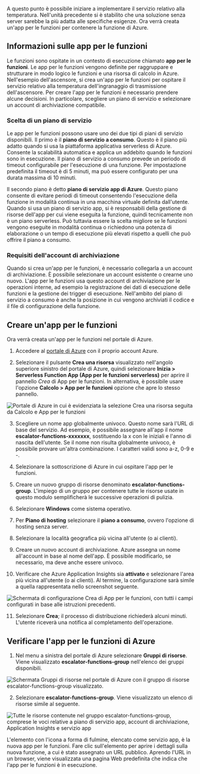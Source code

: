 A questo punto è possibile iniziare a implementare il servizio relativo alla temperatura. Nell'unità precedente si è stabilito che una soluzione senza server sarebbe la più adatta alle specifiche esigenze. Ora verrà creata un'app per le funzioni per contenere la funzione di Azure.

## <a name="what-is-a-function-app"></a>Informazioni sulle app per le funzioni
Le funzioni sono ospitate in un contesto di esecuzione chiamato **app per le funzioni**. Le app per le funzioni vengono definite per raggruppare e strutturare in modo logico le funzioni e una risorsa di calcolo in Azure. Nell'esempio dell'ascensore, si crea un'app per le funzioni per ospitare il servizio relativo alla temperatura dell'ingranaggio di trasmissione dell'ascensore. Per creare l'app per le funzioni è necessario prendere alcune decisioni. In particolare, scegliere un piano di servizio e selezionare un account di archiviazione compatibile.

### <a name="choosing-a-service-plan"></a>Scelta di un piano di servizio
Le app per le funzioni possono usare uno dei due tipi di piani di servizio disponibili. Il primo è il **piano di servizio a consumo**. Questo è il piano più adatto quando si usa la piattaforma applicativa serverless di Azure. Consente la scalabilità automatica e applica un addebito quando le funzioni sono in esecuzione. Il piano di servizio a consumo prevede un periodo di timeout configurabile per l'esecuzione di una funzione. Per impostazione predefinita il timeout è di 5 minuti, ma può essere configurato per una durata massima di 10 minuti. 

Il secondo piano è detto **piano di servizio app di Azure**. Questo piano consente di evitare periodi di timeout consentendo l'esecuzione della funzione in modalità continua in una macchina virtuale definita dall'utente. Quando si usa un piano di servizio app, si è responsabili della gestione di risorse dell'app per cui viene eseguita la funzione, quindi tecnicamente non è un piano serverless. Può tuttavia essere la scelta migliore se le funzioni vengono eseguite in modalità continua o richiedono una potenza di elaborazione o un tempo di esecuzione più elevati rispetto a quelli che può offrire il piano a consumo. 

### <a name="storage-account-requirements"></a>Requisiti dell'account di archiviazione
Quando si crea un'app per le funzioni, è necessario collegarla a un account di archiviazione. È possibile selezionare un account esistente o crearne uno nuovo. L'app per le funzioni usa questo account di archiviazione per le operazioni interne, ad esempio la registrazione dei dati di esecuzione delle funzioni e la gestione dei trigger di esecuzione. Nell'ambito del piano di servizio a consumo è anche la posizione in cui vengono archiviati il codice e il file di configurazione della funzione.

## <a name="create-a-function-app"></a>Creare un'app per le funzioni
Ora verrà creata un'app per le funzioni nel portale di Azure.

1. Accedere al [portale di Azure](https://portal.azure.com?azure-portal=true) con il proprio account Azure.

2. Selezionare il pulsante **Crea una risorsa** visualizzato nell'angolo superiore sinistro del portale di Azure, quindi selezionare **Inizia > Serverless Function App (App per le funzioni serverless)** per aprire il pannello *Crea* di App per le funzioni. In alternativa, è possibile usare l'opzione **Calcolo > App per le funzioni** opzione che apre lo stesso pannello.
  
  ![Portale di Azure in cui è evidenziata la selezione *Crea una risorsa* seguita da Calcolo e App per le funzioni](../media-draft/3-create-function-app-blade.png)

3. Scegliere un nome app globalmente univoco. Questo nome sarà l'URL di base del servizio. Ad esempio, è possibile assegnare all'app il nome **escalator-functions-xxxxxxx**, sostituendo la x con le iniziali e l'anno di nascita dell'utente. Se il nome non risulta globalmente univoco, è possibile provare un'altra combinazione. I caratteri validi sono a-z, 0-9 e -.

4. Selezionare la sottoscrizione di Azure in cui ospitare l'app per le funzioni.

5. Creare un nuovo gruppo di risorse denominato **escalator-functions-group**. L'impiego di un gruppo per contenere tutte le risorse usate in questo modulo semplificherà le successive operazioni di pulizia.

6. Selezionare **Windows** come sistema operativo.

7. Per **Piano di hosting** selezionare il **piano a consumo**, ovvero l'opzione di hosting senza server.

8. Selezionare la località geografica più vicina all'utente (o ai clienti).

9. Creare un nuovo account di archiviazione. Azure assegna un nome all'account in base al nome dell'app. È possibile modificarlo, se necessario, ma deve anche essere univoco.

10. Verificare che Azure Application Insights sia **attivato** e selezionare l'area più vicina all'utente (o ai clienti).
Al termine, la configurazione sarà simile a quella rappresentata nello screenshot seguente.

  ![Schermata di configurazione *Crea* di App per le funzioni, con tutti i campi configurati in base alle istruzioni precedenti.](../media-draft/3-create-function-app-settings.png)

11. Selezionare **Crea**; il processo di distribuzione richiederà alcuni minuti. L'utente riceverà una notifica al completamento dell'operazione.

## <a name="verify-your-azure-function-app"></a>Verificare l'app per le funzioni di Azure

1. Nel menu a sinistra del portale di Azure selezionare **Gruppi di risorse**. Viene visualizzato **escalator-functions-group** nell'elenco dei gruppi disponibili.

  ![Schermata Gruppi di risorse nel portale di Azure con il gruppo di risorse escalator-functions-group visualizzato.](../media-draft/3-resource-group.png)

2. Selezionare **escalator-functions-group**. Viene visualizzato un elenco di risorse simile al seguente.
  
  ![Tutte le risorse contenute nel gruppo escalator-functions-group, comprese le voci relative a piano di servizio app, account di archiviazione, Application Insights e servizio app](../media-draft/3-resource-list.png)

L'elemento con l'icona a forma di fulmine, elencato come servizio app, è la nuova app per le funzioni. Fare clic sull'elemento per aprire i dettagli sulla nuova funzione, a cui è stato assegnato un URL pubblico. Aprendo l'URL in un browser, viene visualizzata una pagina Web predefinita che indica che l'app per le funzioni è in esecuzione.
